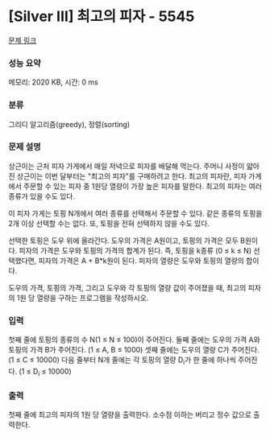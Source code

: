# [Silver III] 최고의 피자 - 5545 

[문제 링크](https://www.acmicpc.net/problem/5545) 

### 성능 요약

메모리: 2020 KB, 시간: 0 ms

### 분류

그리디 알고리즘(greedy), 정렬(sorting)

### 문제 설명

<p>상근이는 근처 피자 가게에서 매일 저녁으로 피자를 배달해 먹는다. 주머니 사정이 얇아진 상근이는 이번 달부터는 "최고의 피자"를 구매하려고 한다. 최고의 피자란, 피자 가게에서 주문할 수 있는 피자 중 1원당 열량이 가장 높은 피자를 말한다. 최고의 피자는 여러 종류가 있을 수도 있다.</p>

<p>이 피자 가게는 토핑 N개에서 여러 종류를 선택해서 주문할 수 있다. 같은 종류의 토핑을 2개 이상 선택할 수는 없다. 또, 토핑을 전혀 선택하지 않을 수도 있다.</p>

<p>선택한 토핑은 도우 위에 올라간다. 도우의 가격은 A원이고, 토핑의 가격은 모두 B원이다. 피자의 가격은 도우와 토핑의 가격의 합계가 된다. 즉, 토핑을 k종류 (0 ≤ k ≤ N) 선택했다면, 피자의 가격은 A + B*k원이 된다. 피자의 열량은 도우와 토핑의 열량의 합이다.</p>

<p>도우의 가격, 토핑의 가격, 그리고 도우와 각 토핑의 열량 값이 주어졌을 때, 최고의 피자의 1원 당 열량을 구하는 프로그램을 작성하시오.</p>

### 입력 

 <p>첫째 줄에 토핑의 종류의 수 N(1 ≤ N ≤ 100)이 주어진다. 둘째 줄에는 도우의 가격 A와 토핑의 가격 B가 주어진다. (1 ≤ A, B ≤ 1000) 셋째 줄에는 도우의 열량 C가 주어진다. (1 ≤ C ≤ 10000) 다음 줄부터 N개 줄에는 각 토핑의 열량 D<sub>i</sub>가 한 줄에 하나씩 주어진다. (1 ≤ D<sub>i</sub> ≤ 10000)</p>

### 출력 

 <p>첫째 줄에 최고의 피자의 1원 당 열량을 출력한다. 소수점 이하는 버리고 정수 값으로 출력한다.</p>

